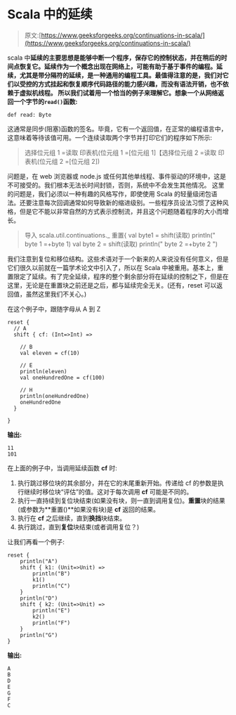# Scala 中的延续

> 原文:[https://www.geeksforgeeks.org/continuations-in-scala/](https://www.geeksforgeeks.org/continuations-in-scala/)

scala 中**延续的主要思想是能够中断一个程序，保存它的控制状态，并在稍后的时间点恢复它。延续作为一个概念出现在网络上，可能有助于基于事件的编程。延续，尤其是带分隔符的延续，是一种通用的编程工具。最值得注意的是，我们对它们以受控的方式挂起和恢复顺序代码路径的能力感兴趣，而没有语法开销，也不依赖于虚拟机线程。
所以我们试着用一个恰当的例子来理解它。想象一个从网络返回一个字节的`read()`函数:**

```
def read: Byte 
```

这通常是同步(阻塞)函数的签名。毕竟，它有一个返回值，在正常的编程语言中，这意味着等待该值可用。一个连续读取两个字节并打印它们的程序如下所示:

> 选择位元组 1 =读取
> 印表机(位元组 1 =[位元组 1]【选择位元组 2 =读取
> 印表机(位元组 2 =[位元组 2])

问题是，在 web 浏览器或 node.js 或任何其他单线程、事件驱动的环境中，这是不可接受的。我们根本无法长时间封锁，否则，系统中不会发生其他情况。
这里的问题是，我们必须以一种有趣的风格写作，即使使用 Scala 的轻量级闭包语法。还要注意每次回调通常如何导致新的缩进级别。一些程序员设法习惯了这种风格，但是它不能以非常自然的方式表示控制流，并且这个问题随着程序的大小而增长。

> 导入 scala.util.continuations._
> 重置{
> val byte1 = shift(读取)
> println(" byte 1 =+byte 1)
> val byte 2 = shift(读取)
> println(" byte 2 =+byte 2 ")

我们注意到复位和移位结构。这些术语对于一个新来的人来说没有任何意义，但是它们很久以前就在一篇学术论文中引入了，所以在 Scala 中被重用。基本上，重置限定了延续。有了完全延续，程序的整个剩余部分将在延续的控制之下，但是在这里，无论是在重置块之前还是之后，都与延续完全无关。(还有，reset 可以返回值，虽然这里我们不关心。)

在这个例子中，跟随字母从 A 到 Z

```
reset {
  // A
  shift { cf: (Int=>Int) =>

    // B
    val eleven = cf(10)

    // E
    println(eleven)
    val oneHundredOne = cf(100)

    // H
    println(oneHundredOne)
    oneHundredOne
  }

}
```

**输出:**

```
11
101
```

在上面的例子中，当调用延续函数 **cf** 时:

1.  执行跳过移位块的其余部分，并在它的末尾重新开始。传递给 cf 的参数是执行继续时移位块“评估”的值。这对于每次调用 **cf** 可能是不同的。
2.  执行一直持续到复位块结束(如果没有块，则一直到调用复位)。**重置**块的结果(或参数为**重置()**如果没有块)是 **cf** 返回的结果。
3.  执行在 **cf** 之后继续，直到**换挡**块结束。
4.  执行跳过，直到**复位**块结束(或者调用复位？)

让我们再看一个例子:

```
reset {
    println("A")
    shift { k1: (Unit=>Unit) =>
        println("B")
        k1()
        println("C")
    }
    println("D")
    shift { k2: (Unit=>Unit) =>
        println("E")
        k2()
        println("F")
    }
    println("G")
}
```

**输出:**

```
A
B
D
E
G
F
C

```